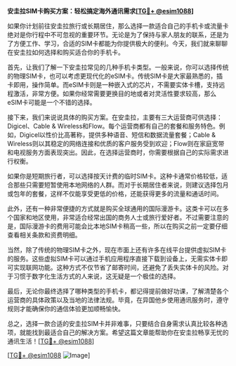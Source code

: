 **安圭拉SIM卡购买方案：轻松搞定海外通讯需求[[TG💪+ @esim1088](https://t.me/s/esim1088)]**

如果你计划前往安圭拉旅行或长期居住，那么选择一款适合自己的手机卡或流量卡绝对是你行程中不可忽视的重要环节。无论是为了保持与家人朋友的联系，还是为了方便工作、学习，合适的SIM卡都能为你提供极大的便利。今天，我们就来聊聊在安圭拉如何选择和购买适合你的手机卡。

首先，让我们了解一下安圭拉常见的几种手机卡类型。一般来说，你可以选择传统的物理SIM卡，也可以考虑更现代化的eSIM卡。传统SIM卡是大家最熟悉的，插卡即用，操作简单。而eSIM卡则是一种嵌入式的芯片，不需要实体卡槽，支持远程激活，非常方便。如果你经常需要更换目的地或者对灵活性要求较高，那么eSIM卡可能是一个不错的选择。

接下来，我们来说说具体的购买方案。在安圭拉，主要有三大运营商可供选择：Digicel、Cable & Wireless和Flow。每个运营商都有自己的套餐和服务特色。例如，Digicel以性价比高著称，提供多种语音、短信和数据流量套餐；Cable & Wireless则以其稳定的网络连接和优质的客户服务受到欢迎；Flow则在家庭宽带和电视服务方面表现突出。因此，在选择运营商时，你需要根据自己的实际需求进行权衡。

如果你是短期旅行者，可以选择按天计费的临时SIM卡。这种卡通常价格较低，适合那些只需要短暂使用本地网络的人群。而对于长期居住者来说，则建议选择包月或包年的套餐，这样不仅能享受更低的价格，还能获得更多的流量和通话时间。

此外，还有一种非常便捷的方式就是购买全球通用的国际漫游卡。这类卡可以在多个国家和地区使用，非常适合经常出国的商务人士或旅行爱好者。不过需要注意的是，国际漫游卡的费用可能会比本地SIM卡稍高一些，所以在购买之前一定要仔细查看相关条款和资费明细。

当然，除了传统的物理SIM卡之外，现在市面上还有许多在线平台提供虚拟SIM卡的服务。这些虚拟SIM卡可以通过手机应用程序直接下载到设备上，无需实体卡即可实现联网功能。这种方式不仅节省了邮寄时间，还避免了丢失实体卡的风险。对于习惯于数字化生活方式的人来说，这无疑是一个极佳的选择。

最后，无论你最终选择了哪种类型的手机卡，都记得提前做好功课，了解清楚各个运营商的具体政策以及当地的法律法规。毕竟，在异国他乡使用通讯服务时，遵守规则才能确保你的通信体验更加顺畅愉快。

总之，选择一款合适的安圭拉SIM卡并非难事，只要结合自身需求认真比较各种选项，就能找到最适合自己的解决方案。希望这篇文章能帮助你在安圭拉畅享无忧的通讯生活！[[TG💪+ @esim1088](https://t.me/s/esim1088)] 

[[TG💪+ @esim1088](https://t.me/s/esim1088) ![Image](https://i.postimg.cc/4NQfJmqS/Snipaste-2025-05-13-00-14-12.png)]